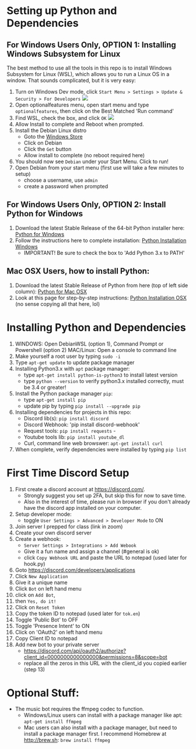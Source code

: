 # Setting up Python and Dependencies

## For Windows Users Only, OPTION 1: Installing Windows Subsystem for Linux
The best method to use all the tools in this repo is to install Windows Subsystem for Linux (WSL), which allows you to run a Linux OS in a window. That sounds complicated, but it is very easy:
1. Turn on Windows Dev mode, click `Start Menu > Settings > Update & Security > For Developers`
   ![](https://www.groovypost.com/wp-content/uploads/2016/05/bash-1.png)
2. Open optionalfeatures menu, open start menu and type `optionalfeatures`, then click on the Best Matched 'Run command'
3. Find WSL, check the box, and click `OK`
   ![](https://www.groovypost.com/wp-content/uploads/2016/05/bash-2.png)
4. Allow Install to complete and Reboot when prompted.
5. Install the Debian Linux distro 
   - Goto the [Windows Store](https://aka.ms/wslstore)
   - Click on Debian
   - Click the `Get` button
   - Allow install to complete (no reboot required here)
6. You should now see `Debian` under your Start Menu. Click to run!
7. Open Debian from your start menu (first use will take a few minutes to setup)
   - choose a username, use `admin`
   - create a password when prompted

## For Windows Users Only, OPTION 2: Install Python for Windows
1. Download the latest Stable Release of the 64-bit Python installer here: [Python for Windows](https://www.python.org/downloads/windows/)
2. Follow the instructions here to complete installation: [Python Installation Windows](https://docs.python.org/3/using/windows.html#windows-full)
   - IMPORTANT! Be sure to check the box to 'Add Python 3.x to PATH'

## Mac OSX Users, how to install Python:
1. Download the latest Stable Release of Python from here (top of left side column): [Python for Mac OSX](https://www.python.org/downloads/macos/)
2. Look at this page for step-by-step instructions: [Python Installation OSX](https://docs.python.org/3/using/mac.html) (no sense copying all that here, lol)

# Installing Python and Dependencies
1. WINDOWS: Open DebianWSL (option 1), Command Prompt or Powershell (option 2)
   MAC/Linux: Open a console to command line 
2. Make yourself a root user by typing `sudo -i`
3. Type `apt-get update` to update package manager
4. Installing Python3.x with `apt` package manager:
   - type `apt-get install python-is-python3` to install latest version
   - type `python --version` to verify python3.x installed correctly, must be 3.4 or greater!
5. Install the Python package manager `pip`:
   - type `apt-get install pip`
   - update pip by typing `pip install --upgrade pip`
6. Installing dependencies for projects in this repo:
    - Discord lib(s): `pip install discord`
    - Discord Webhook: 'pip install discord-webhook'
    - Request tools: `pip install requests`    - 
    - Youtube tools lib: `pip install youtube_dl`
    - Curl, command line web browswer: `apt-get install curl`    
7. When complete, verify dependencies were installed by typing `pip list`

# First Time Discord Setup
1. First create a discord account at https://discord.com/. 
   - Strongly suggest you set up 2FA, but skip this for now to save time.
   - Also in the interest of time, please run in browser if you don't already have the discord app installed on your computer.
2. Setup developer mode: 
   - toggle `User Settings > Advanced > Developer Mode` to ON
3. Join server I prepped for class (link in zoom)
4. Create your own discord server
5. Create a webhook:
   - `Server Settings > Integrations > Add Webook`
   - Give it a fun name and assign a channel (#general is ok)
   - click `Copy Webhook URL` and paste the URL to notepad (used later for hook.py)
6. Goto https://discord.com/developers/applications
7. Click `New Application`
8. Give it a unique name
9. Click `Bot` on left hand menu
10. click on `Add Bot`, 
11. then `Yes, do it!`
12. Click on `Reset Token`
13. Copy the token ID to notepad (used later for `tok.en`)
14. Toggle 'Public Bot' to OFF
15. Toggle 'Presence Intent' to ON
16. Click on 'OAuth2' on left hand menu
17. Copy Client ID to notepad
18. Add new bot to your private server
    - https://discord.com/api/oauth2/authorize?client_id=0000000000000000&permissions=8&scope=bot 
    - replace all the zeros in this URL with the client_id you copied earlier (step 13)


# Optional Stuff:
- The music bot requires the ffmpeg codec to function.
    - Windows/Linux users can install with a package manager like apt: `apt-get install ffmpeg`
    - Mac users can also install with a package manager, but need to install a package manager first. I recommend Homebrew at http://brew.sh: `brew install ffmpeg`
